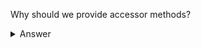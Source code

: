 Why should we provide accessor methods?
<details>
<summary>Answer</summary>
So the class can control its own implementation of getting and setting data.
</details>

<br>

